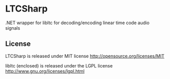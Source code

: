 LTCSharp
========

.NET wrapper for libltc for decoding/encoding linear time code audio signals

License
-------
LTCSharp is released under MIT license http://opensource.org/licenses/MIT

libltc (enclosed) is released under the LGPL license http://www.gnu.org/licenses/lgpl.html

